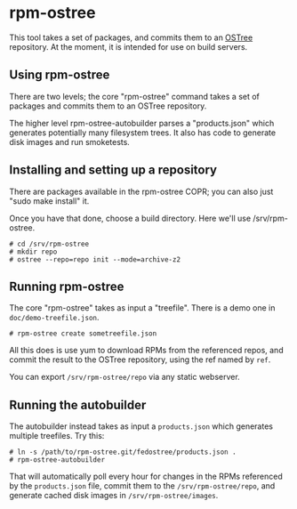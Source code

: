 rpm-ostree
==========

This tool takes a set of packages, and commits them to an
[OSTree](https://wiki.gnome.org/Projects/OSTree) repository.  At the
moment, it is intended for use on build servers.

Using rpm-ostree
----------------

There are two levels; the core "rpm-ostree" command takes a set of
packages and commits them to an OSTree repository.

The higher level rpm-ostree-autobuilder parses a "products.json" which
generates potentially many filesystem trees.  It also has code to
generate disk images and run smoketests.


Installing and setting up a repository
--------------------------------------

There are packages available in the rpm-ostree COPR; you can also
just "sudo make install" it.

Once you have that done, choose a build directory.  Here we'll use
/srv/rpm-ostree.

	# cd /srv/rpm-ostree
	# mkdir repo
	# ostree --repo=repo init --mode=archive-z2


Running rpm-ostree
------------------

The core "rpm-ostree" takes as input a "treefile".  There is a demo
one in `doc/demo-treefile.json`.

	# rpm-ostree create sometreefile.json

All this does is use yum to download RPMs from the referenced repos,
and commit the result to the OSTree repository, using the ref named by
`ref`.

You can export `/srv/rpm-ostree/repo` via any static webserver.

Running the autobuilder
-----------------------

The autobuilder instead takes as input a `products.json` which
generates multiple treefiles.  Try this:

	# ln -s /path/to/rpm-ostree.git/fedostree/products.json .
	# rpm-ostree-autobuilder

That will automatically poll every hour for changes in the RPMs
referenced by the `products.json` file, commit them to the
`/srv/rpm-ostree/repo`, and generate cached disk images in
`/srv/rpm-ostree/images`.
